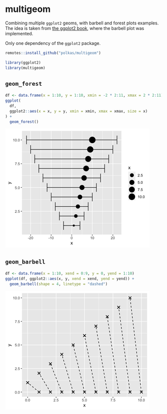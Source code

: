 # multigeom

Combining multiple `ggplot2` geoms, with barbell and forest plots examples.
The idea is taken from [the ggplot2 book](https://ggplot2-book.org/extensions.html#combining-multiple-geoms), where the barbell plot was implemented.

Only one dependency of the `ggplot2` package.

```r
remotes::install_github("polkas/multigeom")
```

```r
library(ggplot2)
library(multigeom)
```

## `geom_forest`

```r
df <- data.frame(x = 1:10, y = 1:10, xmin = -2 * 2:11, xmax = 2 * 2:11)
ggplot(
  df,
  ggplot2::aes(x = x, y = y, xmin = xmin, xmax = xmax, size = x)
) + 
  geom_forest()
```

![](man/figures/geom_forest.png)

## `geom_barbell`

```r
df <- data.frame(x = 1:10, xend = 0:9, y = 0, yend = 1:10)
ggplot(df, ggplot2::aes(x, y, xend = xend, yend = yend)) + 
  geom_barbell(shape = 4, linetype = "dashed")
```

![](man/figures/geom_barbell.png)
